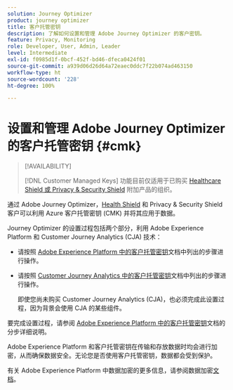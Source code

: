 ```yaml
---
solution: Journey Optimizer
product: journey optimizer
title: 客户托管密钥
description: 了解如何设置和管理 Adobe Journey Optimizer 的客户密钥。
feature: Privacy, Monitoring
role: Developer, User, Admin, Leader
level: Intermediate
exl-id: f0985d1f-0bcf-452f-bd46-dfeca0424f01
source-git-commit: a939d06d26d64a72eaec0ddc7f22b074ad463150
workflow-type: ht
source-wordcount: '228'
ht-degree: 100%

---
```


# 设置和管理 Adobe Journey Optimizer 的客户托管密钥 {#cmk}

>[!AVAILABILITY]
>
>[!DNL Customer Managed Keys] 功能目前仅适用于已购买 [Healthcare Shield 或 Privacy &amp; Security Shield](https://experienceleague.adobe.com/docs/events/customer-data-management-voices-recordings/governance/healthcare-shield.html?lang=zh-Hans) 附加产品的组织。

通过 Adobe Journey Optimizer，[Health Shield](https://www.adobe.com/cn/trust/compliance/hipaa-ready.html) 和 Privacy &amp; Security Shield 客户可以利用 Azure 客户托管密钥 (CMK) 并将其应用于数据。

Journey Optimizer 的设置过程包括两个部分，利用 Adobe Experience Platform 和 Customer Journey Analytics (CJA) 技术：

* 请按照 [Adobe Experience Platform 中的客户托管密钥](https://experienceleague.adobe.com/docs/experience-platform/landing/governance-privacy-security/customer-managed-keys.html?lang=zh-Hans)文档中列出的步骤进行操作。
* 请按照 [Customer Journey Analytics 中的客户托管密钥](https://experienceleague.adobe.com/docs/analytics-platform/using/cja-privacy/cmk.html?lang=zh-Hans)文档中列出的步骤进行操作。

  即使您尚未购买 Customer Journey Analytics (CJA)，也必须完成此设置过程，因为背景会使用 CJA 的某些组件。

要完成设置过程，请参阅 [Adobe Experience Platform 中的客户托管密钥](https://experienceleague.adobe.com/docs/experience-platform/landing/governance-privacy-security/encryption.html?lang=zh-Hans)文档的分步详细说明。

Adobe Experience Platform 和客户托管密钥在传输和存放数据时均会进行加密，从而确保数据安全。无论您是否使用客户托管密钥，数据都会受到保护。

有关 Adobe Experience Platform 中数据加密的更多信息，请参阅数据加密[文档](https://experienceleague.adobe.com/docs/experience-platform/landing/governance-privacy-security/encryption.html?lang=zh-Hans)。
